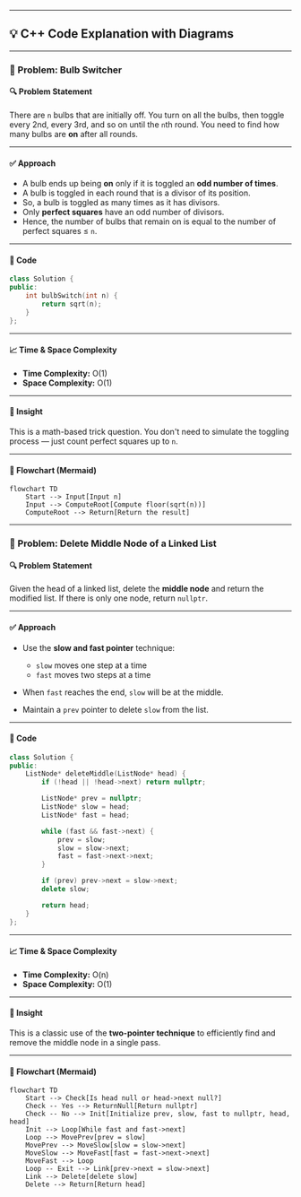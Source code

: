 
---

## 💡 C++ Code Explanation with Diagrams

---

### 🚀 Problem: Bulb Switcher

#### 🔍 Problem Statement

There are `n` bulbs that are initially off. You turn on all the bulbs, then toggle every 2nd, every 3rd, and so on until the `n`th round. You need to find how many bulbs are **on** after all rounds.

---

#### ✅ Approach

* A bulb ends up being **on** only if it is toggled an **odd number of times**.
* A bulb is toggled in each round that is a divisor of its position.
* So, a bulb is toggled as many times as it has divisors.
* Only **perfect squares** have an odd number of divisors.
* Hence, the number of bulbs that remain on is equal to the number of perfect squares ≤ `n`.

---

#### 🧾 Code

```cpp
class Solution {
public:
    int bulbSwitch(int n) {
        return sqrt(n);
    }
};
```

---

#### 📈 Time & Space Complexity

* **Time Complexity:** O(1)
* **Space Complexity:** O(1)

---

#### 🧠 Insight

This is a math-based trick question. You don't need to simulate the toggling process — just count perfect squares up to `n`.

---

#### 🔁 Flowchart (Mermaid)

```mermaid
flowchart TD
    Start --> Input[Input n]
    Input --> ComputeRoot[Compute floor(sqrt(n))]
    ComputeRoot --> Return[Return the result]
```

---

### 🚀 Problem: Delete Middle Node of a Linked List

#### 🔍 Problem Statement

Given the head of a linked list, delete the **middle node** and return the modified list. If there is only one node, return `nullptr`.

---

#### ✅ Approach

* Use the **slow and fast pointer** technique:

  * `slow` moves one step at a time
  * `fast` moves two steps at a time
* When `fast` reaches the end, `slow` will be at the middle.
* Maintain a `prev` pointer to delete `slow` from the list.

---

#### 🧾 Code

```cpp
class Solution {
public:
    ListNode* deleteMiddle(ListNode* head) {
        if (!head || !head->next) return nullptr;

        ListNode* prev = nullptr;
        ListNode* slow = head;
        ListNode* fast = head;

        while (fast && fast->next) {
            prev = slow;
            slow = slow->next;
            fast = fast->next->next;
        }

        if (prev) prev->next = slow->next; 
        delete slow;

        return head;
    }
};
```

---

#### 📈 Time & Space Complexity

* **Time Complexity:** O(n)
* **Space Complexity:** O(1)

---

#### 🧠 Insight

This is a classic use of the **two-pointer technique** to efficiently find and remove the middle node in a single pass.

---

#### 🔁 Flowchart (Mermaid)

```mermaid
flowchart TD
    Start --> Check[Is head null or head->next null?]
    Check -- Yes --> ReturnNull[Return nullptr]
    Check -- No --> Init[Initialize prev, slow, fast to nullptr, head, head]
    Init --> Loop[While fast and fast->next]
    Loop --> MovePrev[prev = slow]
    MovePrev --> MoveSlow[slow = slow->next]
    MoveSlow --> MoveFast[fast = fast->next->next]
    MoveFast --> Loop
    Loop -- Exit --> Link[prev->next = slow->next]
    Link --> Delete[delete slow]
    Delete --> Return[Return head]
```

